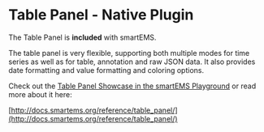 # Table Panel -  Native Plugin

The Table Panel is **included** with smartEMS.

The table panel is very flexible, supporting both multiple modes for time series as well as for table, annotation and raw JSON data. It also provides date formatting and value formatting and coloring options.

Check out the [Table Panel Showcase in the smartEMS Playground](http://play.smartems.org/dashboard/db/table-panel-showcase) or read more about it here:

[http://docs.smartems.org/reference/table_panel/](http://docs.smartems.org/reference/table_panel/)
